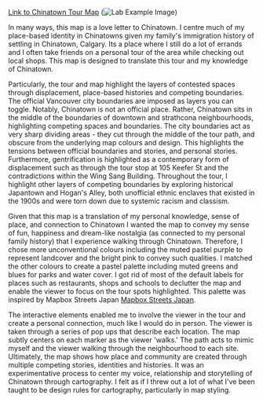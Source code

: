 
[Link to Chinatown Tour Map](https://suyuhe.github.io/suyuhe-web/lab-two.html)
(![Lab Example Image](https://user-images.githubusercontent.com/68033607/112103222-ae2c5c80-8b66-11eb-8b10-dd83c4c5717d.png))

In many ways, this map is a love letter to Chinatown. I centre much of my place-based identity in Chinatowns given my family's immigration history of settling in Chinatown, Calgary. Its a place where I still do a lot of errands and I often take friends on a personal tour of the area while checking out local shops. This map is designed to translate this tour and my knowledge of Chinatown. 

Particularly, the tour and map highlight the layers of contested spaces through displacement, place-based histories and competing boundaries. The official Vancouver city boundaries are imposed as layers you can toggle. Notably, Chinatown is not an official place. Rather, Chinatown sits in the middle of the boundaries of downtown and strathcona neighbourhoods, highlighting competing spaces and boundaries. The city boundaries act as very sharp dividing areas - they cut through the middle of the tour path, and obscure from the underlying map colours and design. This highlights the tensions between official boundaries and stories, and personal stories. Furthermore, gentrification is highlighted as a contemporary form of displacement such as through the tour stop at 105 Keefer St and the contradictions within the Wing Sang Building. Throughout the tour, I highlight other layers of competing boundaries by exploring historical Japantown and Hogan's Alley, both unofficial ethnic enclaves that existed in the 1900s and were torn down due to systemic racism and classism. 

Given that this map is a translation of my personal knowledge, sense of place, and connection to Chinatown I wanted the map to convey my sense of fun, happiness and dream-like nostalgia (as connected to my personal family history) that I experience walking through Chinatown. Therefore, I chose more unconventional colours including the muted pastel purple to represent landcover and the bright pink to convey such qualities. I matched the other colours to create a pastel palette including muted greens and blues for parks and water cover. I got rid of most of the default labels for places such as restaurants, shops and schools to declutter the map and enable the viewer to focus on the tour spots highlighted. This palette was inspired by Mapbox Streets Japan [Mapbox Streets Japan](https://www.mapbox.com/gallery/#mapbox-streets%20japan).

The interactive elements enabled me to involve the viewer in the tour and create a personal connection, much like I would do in person. The viewer is taken through a series of pop ups that describe each location. The map subtly centers on each marker as the viewer 'walks.' The path acts to mimic myself and the viewer walking through the neighbourhood to each site. 
Ultimately, the map shows how place and community are created through multiple competing stories, identities and histories. It was an experimentative process to center my voice, relationship and storytelling of Chinatown through cartography. I felt as if I threw out a lot of what I've been taught to be design rules for cartography, particularly in map styling.
